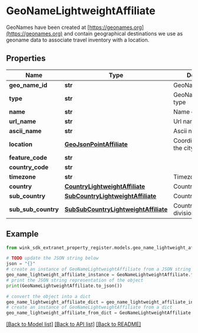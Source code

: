 # GeoNameLightweightAffiliate

GeoNames have been created at [https://geonames.org](https://geonames.org) and contain geographical destinations we use as geoname data to associate travel inventory with a location.

## Properties

Name | Type | Description | Notes
------------ | ------------- | ------------- | -------------
**geo_name_id** | **str** | GeoName identifier | [optional] 
**type** | **str** | GeoNameLightweight type | [optional] 
**name** | **str** | Name of city | [optional] 
**url_name** | **str** | Url name | [optional] 
**ascii_name** | **str** | Ascii name of city | [optional] 
**location** | [**GeoJsonPointAffiliate**](GeoJsonPointAffiliate.md) | Coordinate points of the city | [optional] 
**feature_code** | **str** |  | [optional] 
**country_code** | **str** |  | [optional] 
**timezone** | **str** | Timezone | [optional] 
**country** | [**CountryLightweightAffiliate**](CountryLightweightAffiliate.md) | Country | [optional] 
**sub_country** | [**SubCountryLightweightAffiliate**](SubCountryLightweightAffiliate.md) | Country sub division | [optional] 
**sub_sub_country** | [**SubSubCountryLightweightAffiliate**](SubSubCountryLightweightAffiliate.md) | Country sub sub division | [optional] 

## Example

```python
from wink_sdk_extranet_property_register.models.geo_name_lightweight_affiliate import GeoNameLightweightAffiliate

# TODO update the JSON string below
json = "{}"
# create an instance of GeoNameLightweightAffiliate from a JSON string
geo_name_lightweight_affiliate_instance = GeoNameLightweightAffiliate.from_json(json)
# print the JSON string representation of the object
print(GeoNameLightweightAffiliate.to_json())

# convert the object into a dict
geo_name_lightweight_affiliate_dict = geo_name_lightweight_affiliate_instance.to_dict()
# create an instance of GeoNameLightweightAffiliate from a dict
geo_name_lightweight_affiliate_from_dict = GeoNameLightweightAffiliate.from_dict(geo_name_lightweight_affiliate_dict)
```
[[Back to Model list]](../README.md#documentation-for-models) [[Back to API list]](../README.md#documentation-for-api-endpoints) [[Back to README]](../README.md)


